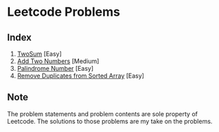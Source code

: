 # Leetcode Problems

## Index

1. [TwoSum](./two_sum/README.md) [Easy]
2. [Add Two Numbers](./add_two_numbers/README.md) [Medium]  
9. [Palindrome Number](./palindrome_number/README.md) [Easy]
26. [Remove Duplicates from Sorted Array](./remove_duplicates_sorted_array/README.md) [Easy]

## Note

The problem statements and problem contents are sole property of Leetcode. The solutions to those problems are my take on the problems.
